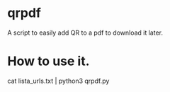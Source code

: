 # qrpdf
 A script to easily add QR to a pdf to download it later.
 
 # How to use it.
 
 cat lista_urls.txt | python3 qrpdf.py
